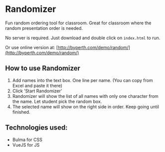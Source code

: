 # Randomizer

Fun random ordering tool for classroom. Great for classroom where the random presentation order is needed.

No server is required. Just download and double click on `index.html` to run.

Or use online version at: [http://byperth.com/demo/random/](http://byperth.com/demo/random/)

## How to use Randomizer
1. Add names into the text box. One line per name. (You can copy from Excel and paste it there)
2. Click 'Start Randomizer'
3. Randomizer will show the list of all names with only one character from the name. Let student pick the random box.
4. The selected name will show on the right side in order. Keep going until finished.

## Technologies used:
- Bulma for CSS
- VueJS for JS